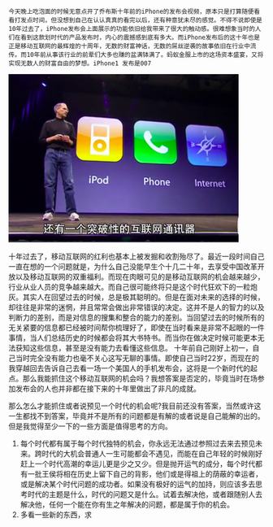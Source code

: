 	今天晚上吃泡面的时候无意点开了乔布斯十年前的iPhone的发布会视频，原本只是打算随便看看打发点时间，但没想到自己在认认真真的看完以后，还有种意犹未尽的感觉。不得不说即使是10年过去了，iPhone发布会上面展示的功能依旧给我带来了很大的触动感。很难想象当时的人们在看到这款划时代的产品发布时，内心的震撼感到底有多大。而iPhone发布后的这十年也是正是移动互联网的最辉煌的十周年，无数的财富神话，无数的屌丝逆袭的故事依旧在行业中流传。而10年前从事该行业的前辈们大多也赚的盆满钵满了。蚂蚁金服上市的这场资本盛宴，又将实现无数人的财富自由的梦想。iPhone1 发布是007

![1607570336301](img/1607570336301.png)

十年过去了，移动互联网的红利也基本上被发掘和收割殆尽了。最近一段时间自己一直在想的一个问题就是，为什么自己没能早生个十几二十年，去享受中国改革开放以及移动互联网的双重福利。而现在肉眼可见的是移动互联网的机会越来越少，行业从业人员的竞争越来越大。而自己很可能终将只是这个时代狂欢下的一粒炮灰。其实人在回望过去的时候，总是极其聪明的。但是在面对未来的选择的时候，却往往是非常的迷惘，并且常常会做出非常错误的决定。这并不是人的智力的以及判断力的差别，而是对信息的搜集和整合的能力的差别。当回望过去的时候所有的无关紧要的信息都已经被时间帮你梳理好了，即使在当时看来是非常不起眼的一件事情，当人们总结历史的时候都会将其大书特书。而当你在做决定时候可能更本无法获知这些信息，甚至是没有能力去看懂这些信息。
十年前自己刚好上初一，自己当时完全没有能力也毫不关心这写无聊的事情。即使自己当时22岁，而现在的我穿越回去告诉自己去看一场一个美国人的手机发布会，这将是一个新时代的起点。那么我能抓住这个移动互联网的机会吗？我想答案是否定的，毕竟当时在场参加发布会的人也并非都在接下来的十年里做出了非凡的成就。

那么怎么才能抓住或者说预见一个时代的机会呢?我目前还没有答案，当然或许这一生都找不到答案，毕竟并不是所有的问题都是有解的或者说是自己能解的出的。但是我觉得至少一下的一些方面是值得思考的方向。

1. 每个时代都有属于每个时代独特的机会，你永远无法通过参照过去来去预见未来。跨时代的大机会普通人一生可能都会不遇见，而能在自己年轻的时候刚好赶上一个时代高潮的幸运儿更是少之又少。但是抛开运气的成分，每个时代都有一批王侯将相在历史上留下自己的背影，他们或是得祖上的荫蔽的幸运者，或是解决某个时代问题的成功者。如果没有极好的运气的加持，则应该多去思考时代的主题是什么，时代的问题又是什么。试着去解决他，或者跟随别人去解决他，任何一个能在你有生之年解决的问题，都是属于你的机会。
2. 多看一些新的东西，求
